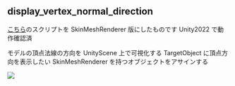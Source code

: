 ## display_vertex_normal_direction

[こちら](https://qiita.com/kitasenjudesign/items/f718e2b422c7032a2106)のスクリプトを SkinMeshRenderer 版にしたものです
Unity2022 で動作確認済

モデルの頂点法線の方向を UnityScene 上で可視化する
TargetObject に頂点方向を表示したい SkinMeshRenderer を持つオブジェクトをアサインする

![](https://github.com/szgk/UnityScriptFor3DModeling/blob/main/scripts/display_vertex_normal_direction/image.png)
